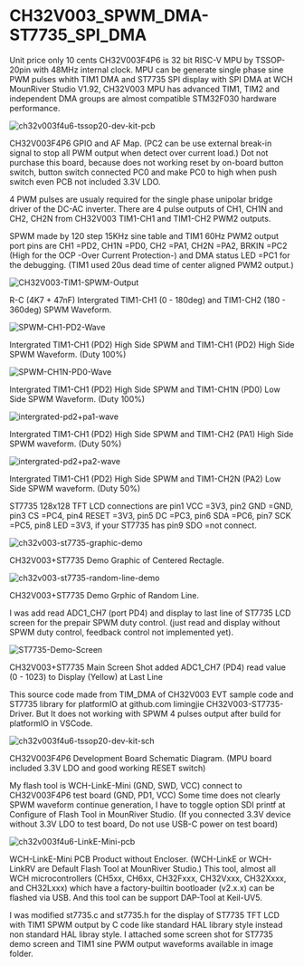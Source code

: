 # CH32V003_SPWM_DMA-ST7735_SPI_DMA

Unit price only 10 cents CH32V003F4P6 is 32 bit RISC-V MPU by TSSOP-20pin with 48MHz internal clock. 
MPU can be generate single phase sine PWM pulses whith TIM1 DMA and ST7735 SPI display with SPI DMA at WCH MounRiver Studio V1.92,
CH32V003 MPU has advanced TIM1, TIM2 and independent DMA groups are almost compatible STM32F030 hardware performance.  

![ch32v003f4u6-tssop20-dev-kit-pcb](https://github.com/user-attachments/assets/070066ac-698e-4078-a72c-f93470adbbd0)

CH32V003F4P6 GPIO and AF Map. (PC2 can be use external break-in signal to stop all PWM output when detect over current load.)
Dot not purchase this board, because does not working reset by on-board button switch, button switch connected PC0 and make PC0 to high when push switch even PCB not included 3.3V LDO. 

4 PWM pulses are usualy required for the single phase unipolar bridge driver of the DC-AC inverter.
There are 4 pulse outputs of CH1, CH1N and CH2, CH2N from CH32V003 TIM1-CH1 and TIM1-CH2 PWM2 outputs.

SPWM made by 120 step 15KHz sine table and TIM1 60Hz PWM2 output port pins are CH1 =PD2, CH1N =PD0, CH2 =PA1, CH2N =PA2, BRKIN =PC2 
(High for the OCP -Over Current Protection-) and DMA status LED =PC1 for the debugging. (TIM1 used 20us dead time of center aligned PWM2 output.)

![CH32V003-TIM1-SPWM-Output](https://github.com/user-attachments/assets/847d9bcb-5ec9-4392-903b-4ec198b7937d)

R-C (4K7 + 47nF) Intergrated TIM1-CH1 (0 - 180deg) and TIM1-CH2 (180 - 360deg) SPWM Waveform.

![SPWM-CH1-PD2-Wave](https://github.com/user-attachments/assets/dda8d39b-4f17-4b54-8369-0064a6850676)

Intergrated TIM1-CH1 (PD2) High Side SPWM and TIM1-CH1 (PD2) High Side SPWM Waveform. (Duty 100%)

![SPWM-CH1N-PD0-Wave](https://github.com/user-attachments/assets/d351f686-6bd4-417a-93d7-0c9b21f16232)

Intergrated TIM1-CH1 (PD2) High Side SPWM and TIM1-CH1N (PD0) Low Side SPWM Waveform. (Duty 100%)

![intergrated-pd2+pa1-wave](https://github.com/user-attachments/assets/920dce32-cd3b-4efb-bc16-92ac689e972a)

Intergrated TIM1-CH1 (PD2) High Side SPWM and TIM1-CH2 (PA1) High Side SPWM waveform. (Duty 50%)

![intergrated-pd2+pa2-wave](https://github.com/user-attachments/assets/fc19f20f-d2bb-4c9b-a646-12534a298f61)

Intergrated TIM1-CH1 (PD2) High Side SPWM and TIM1-CH2N (PA2) Low Side SPWM waveform. (Duty 50%)

ST7735 128x128 TFT LCD connections are pin1 VCC =3V3, pin2 GND =GND, pin3 CS =PC4, pin4 RESET =3V3, pin5 DC =PC3, pin6 SDA =PC6, pin7 SCK =PC5, pin8 LED =3V3, if your ST7735 has pin9 SDO =not connect.

![ch32v003-st7735-graphic-demo](https://github.com/user-attachments/assets/2b6b54f7-cbb7-4d21-8d7b-d96b9b8844a6)

CH32V003+ST7735 Demo Graphic of Centered Rectagle.

![ch32v003-st7735-random-line-demo](https://github.com/user-attachments/assets/89f824d2-ab72-4dd9-b43a-6aebba61ace2)

CH32V003+ST7735 Demo Grphic of Random Line.

I was add read ADC1_CH7 (port PD4) and display to last line of ST7735 LCD screen for the prepair SPWM duty control. 
(just read and display without SPWM duty control, feedback control not implemented yet).

![ST7735-Demo-Screen](https://github.com/user-attachments/assets/59abe810-4266-42f3-a2cc-388b9d58cfca)

CH32V003+ST7735 Main Screen Shot added ADC1_CH7 (PD4) read value (0 - 1023) to Display (Yellow) at Last Line 

This source code made from TIM_DMA of CH32V003 EVT sample code and ST7735 library for platformIO at github.com 
 limingjie CH32V003-ST7735-Driver. 
 But It does not working with SPWM 4 pulses output after build for platformIO in VSCode.

![ch32v003f4u6-tssop20-dev-kit-sch](https://github.com/user-attachments/assets/0c5feaf8-160c-4663-a4fd-11452de821da)

CH32V003F4P6 Development Board Schematic Diagram. (MPU board included 3.3V LDO and good working RESET switch)

My flash tool is WCH-LinkE-Mini (GND, SWD, VCC) connect to CH32V003F4P6 test board (GND, PD1, VCC)
Some time does not clearly SPWM waveform continue generation, I have to toggle option SDI printf at Configure of Flash Tool in MounRiver Studio. 
(If you connected 3.3V device without 3.3V LDO to test board, Do not use USB-C power on test board)

![ch32v003f4u6-LinkE-Mini-pcb](https://github.com/user-attachments/assets/626fa934-1f40-4e87-96df-64660c4320e2)

WCH-LinkE-Mini PCB Product without Encloser. (WCH-LinkE or WCH-LinkRV are Default Flash Tool at MounRiver Studio.)
This tool, almost all WCH microcontrollers (CH5xx, CH6xx, CH32Fxxx, CH32Vxxx, CH32Xxxx, and CH32Lxxx) which have a factory-builtin bootloader (v2.x.x) can be flashed via USB.
And this tool can be support DAP-Tool at Keil-UV5.

I was modified st7735.c and st7735.h for the display of ST7735 TFT LCD with TIM1 SPWM output by C code like standard HAL library style instead non standard HAL libray style.
I attached some screen shot for ST7735 demo screen and TIM1 sine PWM output waveforms available in image folder.
